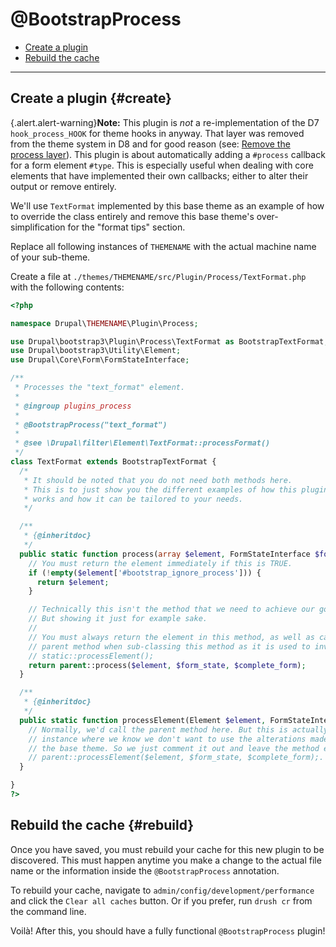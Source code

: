 <!-- @file Documentation for the @BootstrapProcess annotated plugin. -->
<!-- @defgroup -->
<!-- @ingroup -->
# @BootstrapProcess

- [Create a plugin](#create)
- [Rebuild the cache](#rebuild)

---

## Create a plugin {#create}

{.alert.alert-warning}**Note:** This plugin is _not_ a re-implementation of the
D7 `hook_process_HOOK` for theme hooks in anyway. That layer was removed from
the theme system in D8 and for good reason (see:
[Remove the process layer](https://www.drupal.org/node/1843650)). This plugin
is about automatically adding a `#process` callback for a form element `#type`.
This is especially useful when dealing with core elements that have implemented
their own callbacks; either to alter their output or remove entirely.

We'll use `TextFormat` implemented by this base theme as an example of how to
override the class entirely and remove this base theme's over-simplification
for the "format tips" section.

Replace all following instances of `THEMENAME` with the actual machine name of
your sub-theme.

Create a file at `./themes/THEMENAME/src/Plugin/Process/TextFormat.php` with the
following contents:

```php
<?php

namespace Drupal\THEMENAME\Plugin\Process;

use Drupal\bootstrap3\Plugin\Process\TextFormat as BootstrapTextFormat;
use Drupal\bootstrap3\Utility\Element;
use Drupal\Core\Form\FormStateInterface;

/**
 * Processes the "text_format" element.
 *
 * @ingroup plugins_process
 *
 * @BootstrapProcess("text_format")
 *
 * @see \Drupal\filter\Element\TextFormat::processFormat()
 */
class TextFormat extends BootstrapTextFormat {
  /*
   * It should be noted that you do not need both methods here.
   * This is to just show you the different examples of how this plugin
   * works and how it can be tailored to your needs.
   */

  /**
   * {@inheritdoc}
   */
  public static function process(array $element, FormStateInterface $form_state, array &$complete_form) {
    // You must return the element immediately if this is TRUE.
    if (!empty($element['#bootstrap_ignore_process'])) {
      return $element;
    }

    // Technically this isn't the method that we need to achieve our goal.
    // But showing it just for example sake.
    //
    // You must always return the element in this method, as well as call the
    // parent method when sub-classing this method as it is used to invoke
    // static::processElement();
    return parent::process($element, $form_state, $complete_form);
  }

  /**
   * {@inheritdoc}
   */
  public static function processElement(Element $element, FormStateInterface $form_state, array &$complete_form) {
    // Normally, we'd call the parent method here. But this is actually an
    // instance where we know we don't want to use the alterations made by
    // the base theme. So we just comment it out and leave the method empty.
    // parent::processElement($element, $form_state, $complete_form);.
  }

}
?>
```

## Rebuild the cache {#rebuild}

Once you have saved, you must rebuild your cache for this new plugin to be
discovered. This must happen anytime you make a change to the actual file name
or the information inside the `@BootstrapProcess` annotation.

To rebuild your cache, navigate to `admin/config/development/performance` and
click the `Clear all caches` button. Or if you prefer, run `drush cr` from the
command line.

Voilà! After this, you should have a fully functional `@BootstrapProcess`
plugin!
